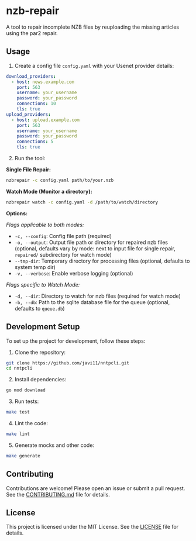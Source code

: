 # nzb-repair

A tool to repair incomplete NZB files by reuploading the missing articles using the par2 repair.

## Usage

1. Create a config file `config.yaml` with your Usenet provider details:

```yaml
download_providers:
  - host: news.example.com
    port: 563
    username: your_username
    password: your_password
    connections: 10
    tls: true
upload_providers:
  - host: upload.example.com
    port: 563
    username: your_username
    password: your_password
    connections: 5
    tls: true
```

2. Run the tool:

**Single File Repair:**

```sh
nzbrepair -c config.yaml path/to/your.nzb
```

**Watch Mode (Monitor a directory):**

```sh
nzbrepair watch -c config.yaml -d /path/to/watch/directory
```

**Options:**

_Flags applicable to both modes:_

- `-c, --config`: Config file path (required)
- `-o, --output`: Output file path or directory for repaired nzb files (optional, defaults vary by mode: next to input file for single repair, `repaired/` subdirectory for watch mode)
- `--tmp-dir`: Temporary directory for processing files (optional, defaults to system temp dir)
- `-v, --verbose`: Enable verbose logging (optional)

_Flags specific to Watch Mode:_

- `-d, --dir`: Directory to watch for nzb files (required for watch mode)
- `-b, --db`: Path to the sqlite database file for the queue (optional, defaults to `queue.db`)

## Development Setup

To set up the project for development, follow these steps:

1. Clone the repository:

```sh
git clone https://github.com/javi11/nntpcli.git
cd nntpcli
```

2. Install dependencies:

```sh
go mod download
```

3. Run tests:

```sh
make test
```

4. Lint the code:

```sh
make lint
```

5. Generate mocks and other code:

```sh
make generate
```

## Contributing

Contributions are welcome! Please open an issue or submit a pull request. See the [CONTRIBUTING.md](CONTRIBUTING.md) file for details.

## License

This project is licensed under the MIT License. See the [LICENSE](LICENSE) file for details.

